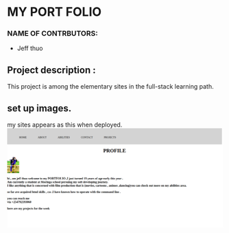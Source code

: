 # MY PORT FOLIO
### NAME OF CONTRBUTORS:
* Jeff thuo

## Project description :
This project is among the elementary sites in the full-stack learning path.
## set up images.
my sites appears as this when deployed.
![ picture](screen_shot.png)